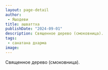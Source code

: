 ```yaml
---
layout: page-detail
author:
 - Яшодеви
title: ашваттха
publishDate: "2024-09-01"
description: Священное дерево (смоковница).
tags:
 - санатана дхарма
image: 
---
```


Священное дерево (смоковница).

